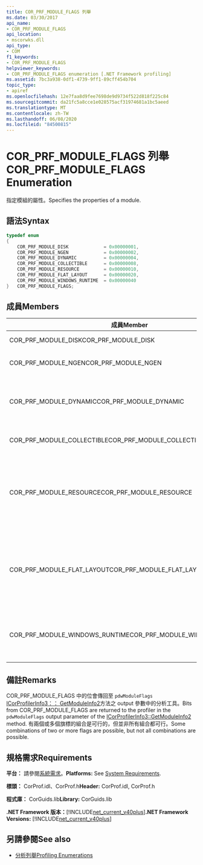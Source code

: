 ```yaml
---
title: COR_PRF_MODULE_FLAGS 列舉
ms.date: 03/30/2017
api_name:
- COR_PRF_MODULE_FLAGS
api_location:
- mscorwks.dll
api_type:
- COM
f1_keywords:
- COR_PRF_MODULE_FLAGS
helpviewer_keywords:
- COR_PRF_MODULE_FLAGS enumeration [.NET Framework profiling]
ms.assetid: 7bc3a938-0df1-4739-9ff1-89cff454b704
topic_type:
- apiref
ms.openlocfilehash: 12e7faa8d9fee7698de9d9734f522d818f225c84
ms.sourcegitcommit: da21fc5a8cce1e028575acf31974681a1bc5aeed
ms.translationtype: MT
ms.contentlocale: zh-TW
ms.lasthandoff: 06/08/2020
ms.locfileid: "84500815"
---
```

# <a name="cor_prf_module_flags-enumeration"></a><span data-ttu-id="06aff-102">COR_PRF_MODULE_FLAGS 列舉</span><span class="sxs-lookup"><span data-stu-id="06aff-102">COR_PRF_MODULE_FLAGS Enumeration</span></span>
<span data-ttu-id="06aff-103">指定模組的屬性。</span><span class="sxs-lookup"><span data-stu-id="06aff-103">Specifies the properties of a module.</span></span>  
  
## <a name="syntax"></a><span data-ttu-id="06aff-104">語法</span><span class="sxs-lookup"><span data-stu-id="06aff-104">Syntax</span></span>  
  
```cpp  
typedef enum  
{  
    COR_PRF_MODULE_DISK             = 0x00000001,  
    COR_PRF_MODULE_NGEN             = 0x00000002,  
    COR_PRF_MODULE_DYNAMIC          = 0x00000004,  
    COR_PRF_MODULE_COLLECTIBLE      = 0x00000008,  
    COR_PRF_MODULE_RESOURCE         = 0x00000010,  
    COR_PRF_MODULE_FLAT_LAYOUT      = 0x00000020,  
    COR_PRF_MODULE_WINDOWS_RUNTIME  = 0x00000040  
}   COR_PRF_MODULE_FLAGS;  
```  
  
## <a name="members"></a><span data-ttu-id="06aff-105">成員</span><span class="sxs-lookup"><span data-stu-id="06aff-105">Members</span></span>  
  
|<span data-ttu-id="06aff-106">成員</span><span class="sxs-lookup"><span data-stu-id="06aff-106">Member</span></span>|<span data-ttu-id="06aff-107">說明</span><span class="sxs-lookup"><span data-stu-id="06aff-107">Description</span></span>|  
|------------|-----------------|  
|<span data-ttu-id="06aff-108">COR_PRF_MODULE_DISK</span><span class="sxs-lookup"><span data-stu-id="06aff-108">COR_PRF_MODULE_DISK</span></span>|<span data-ttu-id="06aff-109">模組已從磁片載入。</span><span class="sxs-lookup"><span data-stu-id="06aff-109">The module was loaded from disk.</span></span>|  
|<span data-ttu-id="06aff-110">COR_PRF_MODULE_NGEN</span><span class="sxs-lookup"><span data-stu-id="06aff-110">COR_PRF_MODULE_NGEN</span></span>|<span data-ttu-id="06aff-111">模組是由原生映射產生器（Ngen.exe）所產生。</span><span class="sxs-lookup"><span data-stu-id="06aff-111">The module was generated by the Native Image Generator (Ngen.exe).</span></span>|  
|<span data-ttu-id="06aff-112">COR_PRF_MODULE_DYNAMIC</span><span class="sxs-lookup"><span data-stu-id="06aff-112">COR_PRF_MODULE_DYNAMIC</span></span>|<span data-ttu-id="06aff-113">模組是由命名空間中的方法所建立 <xref:System.Reflection.Emit?displayProperty=nameWithType> 。</span><span class="sxs-lookup"><span data-stu-id="06aff-113">The module was created by methods in the <xref:System.Reflection.Emit?displayProperty=nameWithType> namespace.</span></span>|  
|<span data-ttu-id="06aff-114">COR_PRF_MODULE_COLLECTIBLE</span><span class="sxs-lookup"><span data-stu-id="06aff-114">COR_PRF_MODULE_COLLECTIBLE</span></span>|<span data-ttu-id="06aff-115">模組的存留期是由垃圾收集行程所管理。</span><span class="sxs-lookup"><span data-stu-id="06aff-115">The module's lifetime is managed by the garbage collector.</span></span>|  
|<span data-ttu-id="06aff-116">COR_PRF_MODULE_RESOURCE</span><span class="sxs-lookup"><span data-stu-id="06aff-116">COR_PRF_MODULE_RESOURCE</span></span>|<span data-ttu-id="06aff-117">此模組不包含任何中繼資料，而且會以嚴格的方式用來作為資源。</span><span class="sxs-lookup"><span data-stu-id="06aff-117">The module contains no metadata and is used strictly as a resource.</span></span> <span data-ttu-id="06aff-118">這個位的受控對等是 <xref:System.Reflection.Module.IsResource%2A?displayProperty=nameWithType> 方法。</span><span class="sxs-lookup"><span data-stu-id="06aff-118">The managed equivalent of this bit is the <xref:System.Reflection.Module.IsResource%2A?displayProperty=nameWithType> method.</span></span>|  
|<span data-ttu-id="06aff-119">COR_PRF_MODULE_FLAT_LAYOUT</span><span class="sxs-lookup"><span data-stu-id="06aff-119">COR_PRF_MODULE_FLAT_LAYOUT</span></span>|<span data-ttu-id="06aff-120">模組在記憶體中的配置是平面的，不會對應。</span><span class="sxs-lookup"><span data-stu-id="06aff-120">The module's layout in memory is flat, not mapped.</span></span> <span data-ttu-id="06aff-121">如果模組已設定此位，則在解讀標頭中的相對虛擬位址（Rva）時，直接從可移植執行檔（PE）檔案標頭讀取資訊的分析工具必須謹慎。</span><span class="sxs-lookup"><span data-stu-id="06aff-121">If a module has this bit set, profilers that read information directly from the portable executable (PE) file header will have to be careful when interpreting relative virtual addresses (RVAs) in the header.</span></span>|  
|<span data-ttu-id="06aff-122">COR_PRF_MODULE_WINDOWS_RUNTIME</span><span class="sxs-lookup"><span data-stu-id="06aff-122">COR_PRF_MODULE_WINDOWS_RUNTIME</span></span>|<span data-ttu-id="06aff-123">此模組元件的中繼資料中會設定 Windows 執行階段內容類型旗標。</span><span class="sxs-lookup"><span data-stu-id="06aff-123">The Windows Runtime content type flag is set in the metadata for this module's assembly.</span></span> <span data-ttu-id="06aff-124">這是所有 Windows 中繼資料（winmd）模組的情況。</span><span class="sxs-lookup"><span data-stu-id="06aff-124">This is the case for all Windows Metadata (.winmd) modules.</span></span>|  
  
## <a name="remarks"></a><span data-ttu-id="06aff-125">備註</span><span class="sxs-lookup"><span data-stu-id="06aff-125">Remarks</span></span>  
 <span data-ttu-id="06aff-126">COR_PRF_MODULE_FLAGS 中的位會傳回至 `pdwModuleFlags` [ICorProfilerInfo3：： GetModuleInfo2](icorprofilerinfo3-getmoduleinfo2-method.md)方法之 output 參數中的分析工具。</span><span class="sxs-lookup"><span data-stu-id="06aff-126">Bits from COR_PRF_MODULE_FLAGS are returned to the profiler in the `pdwModuleFlags` output parameter of the [ICorProfilerInfo3::GetModuleInfo2](icorprofilerinfo3-getmoduleinfo2-method.md) method.</span></span> <span data-ttu-id="06aff-127">有兩個或多個旗標的組合是可行的，但並非所有組合都可行。</span><span class="sxs-lookup"><span data-stu-id="06aff-127">Some combinations of two or more flags are possible, but not all combinations are possible.</span></span>  
  
## <a name="requirements"></a><span data-ttu-id="06aff-128">規格需求</span><span class="sxs-lookup"><span data-stu-id="06aff-128">Requirements</span></span>  
 <span data-ttu-id="06aff-129">**平台：** 請參閱[系統需求](../../get-started/system-requirements.md)。</span><span class="sxs-lookup"><span data-stu-id="06aff-129">**Platforms:** See [System Requirements](../../get-started/system-requirements.md).</span></span>  
  
 <span data-ttu-id="06aff-130">**標頭：** CorProf.idl、CorProf.h</span><span class="sxs-lookup"><span data-stu-id="06aff-130">**Header:** CorProf.idl, CorProf.h</span></span>  
  
 <span data-ttu-id="06aff-131">**程式庫：** CorGuids.lib</span><span class="sxs-lookup"><span data-stu-id="06aff-131">**Library:** CorGuids.lib</span></span>  
  
 <span data-ttu-id="06aff-132">**.NET Framework 版本：**[!INCLUDE[net_current_v40plus](../../../../includes/net-current-v40plus-md.md)]</span><span class="sxs-lookup"><span data-stu-id="06aff-132">**.NET Framework Versions:** [!INCLUDE[net_current_v40plus](../../../../includes/net-current-v40plus-md.md)]</span></span>  
  
## <a name="see-also"></a><span data-ttu-id="06aff-133">另請參閱</span><span class="sxs-lookup"><span data-stu-id="06aff-133">See also</span></span>

- [<span data-ttu-id="06aff-134">分析列舉</span><span class="sxs-lookup"><span data-stu-id="06aff-134">Profiling Enumerations</span></span>](profiling-enumerations.md)
